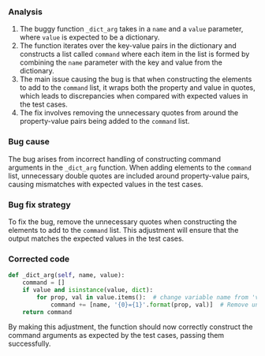 ### Analysis
1. The buggy function `_dict_arg` takes in a `name` and a `value` parameter, where `value` is expected to be a dictionary.
2. The function iterates over the key-value pairs in the dictionary and constructs a list called `command` where each item in the list is formed by combining the `name` parameter with the key and value from the dictionary.
3. The main issue causing the bug is that when constructing the elements to add to the `command` list, it wraps both the property and value in quotes, which leads to discrepancies when compared with expected values in the test cases.
4. The fix involves removing the unnecessary quotes from around the property-value pairs being added to the `command` list.

### Bug cause
The bug arises from incorrect handling of constructing command arguments in the `_dict_arg` function. When adding elements to the `command` list, unnecessary double quotes are included around property-value pairs, causing mismatches with expected values in the test cases.

### Bug fix strategy
To fix the bug, remove the unnecessary quotes when constructing the elements to add to the `command` list. This adjustment will ensure that the output matches the expected values in the test cases.

### Corrected code
```python
def _dict_arg(self, name, value):
    command = []
    if value and isinstance(value, dict):
        for prop, val in value.items():  # change variable name from 'value' to 'val' to avoid confusion
            command += [name, '{0}={1}'.format(prop, val)]  # Remove unnecessary quotes
    return command
``` 

By making this adjustment, the function should now correctly construct the command arguments as expected by the test cases, passing them successfully.